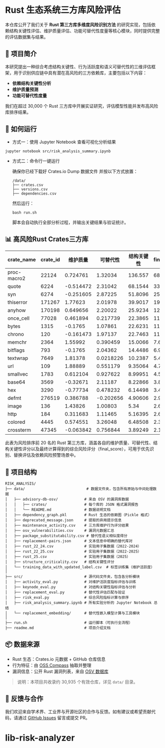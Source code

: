 #  Rust 生态系统三方库风险评估

本仓库公开了我们关于 **Rust 第三方库多维度风险识别方法** 的研究实现，包括依赖结构关键性评估、维护质量评估、功能可替代性度量等核心模块，同时提供完整的评估数据集与结果。

## 📌 项目简介

本研究提出一种综合考虑结构关键性、行为活跃度和语义可替代性的三维评估框架，用于识别供应链中具有潜在高风险的三方依赖库，主要包括以下内容：

- **依赖结构关键性分析**
- **维护质量预测**
- **功能可替代性度量**

我们在超过 30,000 个 Rust 三方库中开展实证研究，评估模型性能并发布高风险库排序结果。

## 🚀 如何运行

* 方式一：使用 Jupyter Notebook 查看可视化分析结果	

```
jupyter notebook src/risk_analysis_summary.ipynb
```

* 方式二：命令行一键运行

  确保你已经下载好 Crates.io Dump 数据文件 并按以下方式放置：

  ```
  /data/
  ├── crates.csv
  ├── versions.csv
  ├── dependencies.csv
  ```

  然后运行：

  ```
  bash run.sh
  ```

  脚本会自动执行全部分析过程，并输出关键结果与验证统计。

## 📊 高风险Rust Crates三方库

| crate_name  | crate_id | 维护质量  | 可替代性  | 结构关键性 | final_score | rank |
| ----------- | -------- | --------- | --------- | ---------- | ----------- | ---- |
| proc-macro2 | 22124    | 0.724761  | 1.32034   | 136.557    | 68.1778     | 1    |
| quote       | 6224     | -0.514472 | 2.31042   | 68.1544    | 33.7045     | 2    |
| syn         | 6274     | -0.251605 | 2.87225   | 51.8096    | 25.2811     | 3    |
| thiserror   | 171267   | 1.77623   | 2.01978   | 39.9017    | 19.4653     | 4    |
| anyhow      | 170198   | 0.649656  | 2.20022   | 25.9234    | 12.5166     | 5    |
| once_cell   | 77028    | 0.461894  | 0.217739  | 22.3865    | 11.56       | 6    |
| bytes       | 1315     | -0.1765   | 1.07861   | 22.6231    | 11.3978     | 7    |
| chrono      | 120      | -0.161473 | 1.97137   | 22.7463    | 11.0684     | 8    |
| memchr      | 2364     | 1.55992   | 0.390459  | 15.0066    | 7.69201     | 9    |
| bitflags    | 793      | -0.1765   | 2.04362   | 14.4486    | 6.92448     | 10   |
| textwrap    | 7649     | 1.81378   | 0.0218226 | 10.2387    | 5.42927     | 11   |
| url         | 109      | 1.88889   | 0.551179  | 9.35064    | 4.76596     | 12   |
| smallvec    | 1783     | 0.612104  | 0.927622  | 8.99951    | 4.5675      | 13   |
| base64      | 3569     | -0.32671  | 2.11187   | 8.22866    | 3.80225     | 14   |
| hex         | 3290     | -0.77734  | 0.478232  | 6.14498    | 3.45893     | 15   |
| defmt       | 276519   | 0.386788  | -0.202656 | 4.90606    | 2.99541     | 16   |
| image       | 136      | 1.43826   | 1.00803   | 5.34       | 2.62296     | 17   |
| http        | 184      | 0.311683  | 1.11465   | 5.16395    | 2.60494     | 18   |
| colored     | 4445     | 0.574551  | 3.26048   | 6.48508    | 2.38089     | 19   |
| crossterm   | 47345    | -0.063842 | 0.756844  | 3.89249    | 2.14989     | 20   |

此表为风险排序前 20 名的 Rust 第三方库，涵盖各自的维护质量、可替代性、结构关键性评分以及最终计算得到的综合风险评分（final_score），可用于优先识别、替换评估及依赖风险预警场景中。

## 📂 项目结构

```text
RISK_ANALYSIS/
├── data/                            # 数据文件夹，包含所有原始与中间处理数据
│   ├── advisory-db-osv/            # 来自 OSV 的漏洞库数据
│   │   ├── crates/                 # 每个库的 JSON 格式漏洞报告
│   │   └── README.md               # 数据说明文档
│   ├── dependency_graph.pkl        # Rust 生态的依赖图（Pickle 格式）
│   ├── deprecated_message.json     # 提取的弃用提示信息
│   ├── maintenance_activity.csv    # 三方库维护行为评分结果
│   ├── osv_vulnerabilities.csv     # 漏洞元数据汇总
│   ├── package_substitutability.csv # 替代性语义相似度得分
│   ├── replacement-pairs.json      # 文本信息中明确的替代库对
│   ├── rust_22_24.csv              # 实验用子集数据（2022-2024）
│   ├── rust_22_25.csv              # 实验用子集数据（2022-2025）
│   ├── rust_25.csv                 # 实验用子集数据（2025）
│   ├── structure_criticality.csv   # 结构关键性评分
│   └── training_data_with_updated_label.csv  # 标签训练集（维护活跃度）
│
├── src/                            # 源代码文件夹，包含各分析模块
│   ├── activity_eval.py            # 对维护活跃度指标评估与训练
│   ├── keynode_eval.py             # 对结构关键性指标评估与分析
│   ├── replacement_eval.py         # 替代性评估匹配与验证
│   ├── risk_eval.py                # 综合风险指标计算与排序
│   ├── risk_analysis_summary.ipynb # 所有实验分析的 Jupyter Notebook 总结
│   └── replacement_embedding/      # 替代性嵌入模型计算与工具模块
│
├── run.sh                          # 运行脚本（可执行全流程）
├── readme.md                       # 项目介绍文档

```

## 📦 数据来源

- Rust 生态：Crates.io 元数据 + GitHub 仓库信息
- 行为特征：由 [OSS Compass](https://oss-compass.org/) 抽取并整理
- 漏洞信息：公开 Rust 漏洞列表，来自 [OSV 数据库](https://osv.dev/)

> 说明：本项目共收录约 30,935 个有效仓库，详见 `data/` 目录。

## 💬 反馈与合作

我们欢迎来自学术界、工业界与开源社区的合作与反馈。如有建议或希望贡献代码，请通过 [GitHub Issues](https://github.com/Wandaboma/lib-risk-analyzer/issues) 留言或提交 PR。

# lib-risk-analyzer

